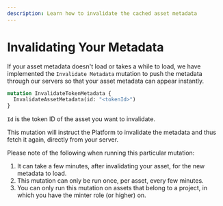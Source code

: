 ```yaml
---
description: Learn how to invalidate the cached asset metadata
---
```


# Invalidating Your Metadata

If your asset metadata doesn't load or takes a while to load, we have implemented the `Invalidate Metadata` mutation to push the metadata through our servers so that your asset metadata can appear instantly.

```graphql
mutation InvalidateTokenMetadata {
  InvalidateAssetMetadata(id: "<tokenId>")
}
```

`Id` is the token ID of the asset you want to invalidate.

This mutation will instruct the Platform to invalidate the metadata and thus fetch it again, directly from your server.

Please note of the following when running this particular mutation:

1. It can take a few minutes, after invalidating your asset, for the new metadata to load. 
2. This mutation can only be run once, per asset, every few minutes. 
3. You can only run this mutation on assets that belong to a project, in which you have the minter role \(or higher\) on.

